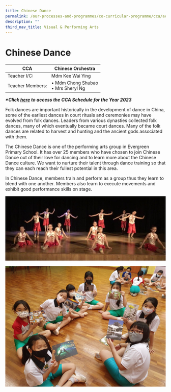 ```yaml
---
title: Chinese Dance
permalink: /our-processes-and-programmes/co-curricular-programme/cca/aesthetics/chinese-dance/
description: ""
third_nav_title: Visual & Performing Arts
---
```

# **Chinese Dance**



| CCA   	| Chinese Orchestra 	|
|---	|---	|
| Teacher I/C:  	| Mdm Kee Wai Ying 	|
| Teacher Members:  	| • Mdm Chong Shubao<br>• Mrs Sheryl Ng 	|

**_\*Click&nbsp;[here](https://docs.google.com/document/d/19yQQeYbcNUBPsW_j2nrgEeGdv8sUMdf_e79um_QsFDM/edit)&nbsp;to access the CCA Schedule for the Year 2023_**

  
Folk dances are important historically in the development of dance in China, some of the earliest dances in court rituals and ceremonies may have evolved from folk dances. Leaders from various dynasties collected folk dances, many of which eventually became court dances. Many of the folk dances are related to harvest and hunting and the ancient gods associated with them.  

The Chinese Dance is one of the performing arts group in Evergreen Primary School. It has over 25 members who have chosen to join Chinese Dance out of their love for dancing and to learn more about the Chinese Dance culture. We want to nurture their talent through dance training so that they can each reach their fullest potential in this area.&nbsp;

In Chinese Dance, members train and perform as a group thus they learn to blend with one another. Members also learn to execute movements and exhibit good performance skills on stage.

![](/images/CD1.jpg)

![](/images/CD2.jpg)